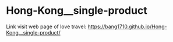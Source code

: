 # Hong-Kong__single-product
Link visit web page of love travel: https://bang1710.github.io/Hong-Kong__single-product/
